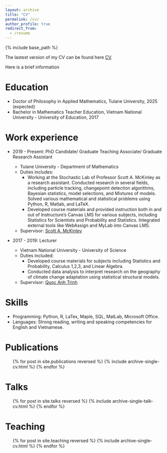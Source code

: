 ```yaml
---
layout: archive
title: "CV"
permalink: /cv/
author_profile: true
redirect_from:
  - /resume
---
```


{% include base_path %}

The lastest version of my CV can be found here [CV](https://Ldo3.github.io/files/CV_Linh_2024.pdf).

Here is a brief information

Education
======
* Doctor of Philosophy in Applied Mathematics, Tulane University, 2025 (expected)
* Bachelor in Mathematics Teacher Education, Vietnam National University - University of Education, 2017

Work experience
======
* 2019 - Present: PhD Candidate/ Graduate Teaching Associate/ Graduate Research Assistant
  * Tulane University - Department of Mathematics
  * Duties includes: 
     * Working at the Stochastic Lab of Professor Scott A. McKinley as a research assistant. Conducted research
in several fields, including particle tracking, changepoint detection algorithms, Bayesian statistics, model selections, and Mixtures of models. Solved various mathematical and statistical problems using Python, R, Matlab, and LaTeX. 
     * Developed course materials and provided instruction both in and out of Instructure’s Canvas LMS for various subjects, including Statistics for Scientists and Probability and Statistics. Integrated external tools like WebAssign and MyLab into Canvas LMS.
  * Supervisor: [Scott A. McKinley](https://www.stochastics-lab.net/)

* 2017 - 2019: Lecturer
  * Vietnam National University - University of Science
  * Duties included: 
     * Developed course materials for subjects including Statistics and Probability, Calculus 1,2,3, and Linear Algebra.
     * Conducted data analysis to interpret research on the geography of climate change adaptation using
statistical structural models.
  * Supervisor: [Quoc Anh Trinh](http://mim.hus.vnu.edu.vn/en/canbo/anhtq)

  
Skills
======
* Programming: Python, R, LaTex, Maple, SQL, MatLab, Microsoft Office.
* Languages: Strong reading, writing and speaking competencies for English and Vietnamese.
 

Publications
======
  <ul>{% for post in site.publications reversed %}
    {% include archive-single-cv.html %}
  {% endfor %}</ul>
  
Talks
======
  <ul>{% for post in site.talks reversed %}
    {% include archive-single-talk-cv.html  %}
  {% endfor %}</ul>
  
Teaching
======
  <ul>{% for post in site.teaching reversed %}
    {% include archive-single-cv.html %}
  {% endfor %}</ul>
  
